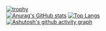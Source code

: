 [![trophy](https://github-profile-trophy.vercel.app/?username=ivangong24&theme=onedark&rank=SSS,SS,S,AAA,AA,A,B,C)](https://github.com/ryo-ma/github-profile-trophy)\
[![Anurag's GitHub stats](https://github-readme-stats.vercel.app/api?username=ivangong24&hide_title=true&hide_border=true&show_icons=trueline_height=21&text_color=000&icon_color=000&bg_color=0,ea6161,ffc64d,fffc4d,52fa5a&theme=graywhite)](https://github.com/anuraghazra/github-readme-stats) 
[![Top Langs](https://github-readme-stats.vercel.app/api/top-langs/?username=ivangong24&hide=html&hide_title=true&hide_border=true&layout=donut&langs_count=6&text_color=000&icon_color=fff&bg_color=0,52fa5a,4dfcff,c64dff&theme=graywhite)](https://github.com/anuraghazra/github-readme-stats) \
[![Ashutosh's github activity graph](https://github-readme-activity-graph.vercel.app/graph?username=ivangong24&theme=react-dark)](https://github.com/ashutosh00710/github-readme-activity-graph)
